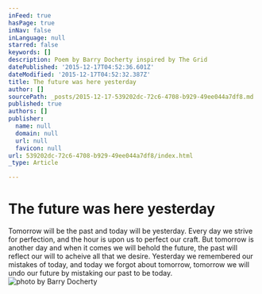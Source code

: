 ```yaml
---
inFeed: true
hasPage: true
inNav: false
inLanguage: null
starred: false
keywords: []
description: Poem by Barry Docherty inspired by The Grid
datePublished: '2015-12-17T04:52:36.601Z'
dateModified: '2015-12-17T04:52:32.387Z'
title: The future was here yesterday
author: []
sourcePath: _posts/2015-12-17-539202dc-72c6-4708-b929-49ee044a7df8.md
published: true
authors: []
publisher:
  name: null
  domain: null
  url: null
  favicon: null
url: 539202dc-72c6-4708-b929-49ee044a7df8/index.html
_type: Article

---
```

# The future was here yesterday

Tomorrow will be the past and today will be yesterday. Every day we strive for perfection, and the hour is upon us to perfect our craft. But tomorrow is another day and when it comes we will behold the future, the past will reflect our will to acheive all that we desire. Yesterday we remembered our mistakes of today, and today we forgot about tomorrow, tomorrow we will undo our future by mistaking our past to be today.
![photo by Barry Docherty](https://the-grid-user-content.s3-us-west-2.amazonaws.com/2c26b4a2-ca0a-4587-a329-ee4c752464eb.jpg)